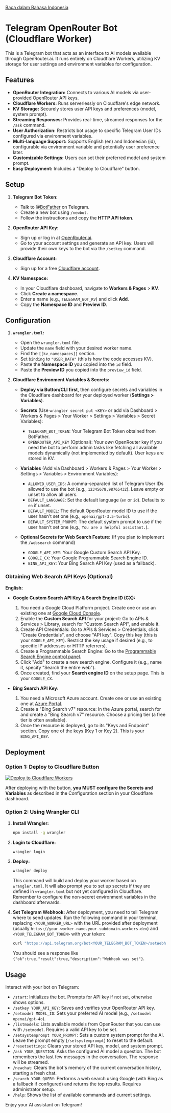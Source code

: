 [Baca dalam Bahasa Indonesia](README.id.md)

# Telegram OpenRouter Bot (Cloudflare Worker)

This is a Telegram bot that acts as an interface to AI models available through OpenRouter.ai. It runs entirely on Cloudflare Workers, utilizing KV storage for user settings and environment variables for configuration.

## Features

*   **OpenRouter Integration:** Connects to various AI models via user-provided OpenRouter API keys.
*   **Cloudflare Workers:** Runs serverlessly on Cloudflare's edge network.
*   **KV Storage:** Securely stores user API keys and preferences (model, system prompt).
*   **Streaming Responses:** Provides real-time, streamed responses for the `/ask` command.
*   **User Authorization:** Restricts bot usage to specific Telegram User IDs configured via environment variables.
*   **Multi-language Support:** Supports English (en) and Indonesian (id), configurable via environment variable and potentially user preference later.
*   **Customizable Settings:** Users can set their preferred model and system prompt.
*   **Easy Deployment:** Includes a "Deploy to Cloudflare" button.

## Setup

1.  **Telegram Bot Token:**
    *   Talk to [@BotFather](https://t.me/BotFather) on Telegram.
    *   Create a new bot using `/newbot`.
    *   Follow the instructions and copy the **HTTP API token**.

2.  **OpenRouter API Key:**
    *   Sign up or log in at [OpenRouter.ai](https://openrouter.ai/).
    *   Go to your account settings and generate an API key. Users will provide their own keys to the bot via the `/setkey` command.

3.  **Cloudflare Account:**
    *   Sign up for a free [Cloudflare account](https://dash.cloudflare.com/sign-up).

4.  **KV Namespace:**
    *   In your Cloudflare dashboard, navigate to **Workers & Pages** > **KV**.
    *   Click **Create a namespace**.
    *   Enter a name (e.g., `TELEGRAM_BOT_KV`) and click **Add**.
    *   Copy the **Namespace ID** and **Preview ID**.

## Configuration

1.  **`wrangler.toml`:**
    *   Open the `wrangler.toml` file.
    *   Update the `name` field with your desired worker name.
    *   Find the `[[kv_namespaces]]` section.
    *   Set `binding` to `"USER_DATA"` (this is how the code accesses KV).
    *   Paste the **Namespace ID** you copied into the `id` field.
    *   Paste the **Preview ID** you copied into the `preview_id` field.

2.  **Cloudflare Environment Variables & Secrets:**
    *   **Deploy via Button/CLI first**, then configure secrets and variables in the Cloudflare dashboard for your deployed worker (**Settings > Variables**).
    *   **Secrets** (Use `wrangler secret put <KEY>` or add via Dashboard > Workers & Pages > Your Worker > Settings > Variables > Secret Variables):
        *   `TELEGRAM_BOT_TOKEN`: Your Telegram Bot Token obtained from BotFather.
        *   `OPENROUTER_API_KEY` (Optional): Your *own* OpenRouter key if you need the bot to perform admin tasks like fetching all available models dynamically (not implemented by default). User keys are stored in KV.
    *   **Variables** (Add via Dashboard > Workers & Pages > Your Worker > Settings > Variables > Environment Variables):
        *   `ALLOWED_USER_IDS`: A comma-separated list of Telegram User IDs allowed to use the bot (e.g., `12345678,98765432`). Leave empty or unset to allow all users.
        *   `DEFAULT_LANGUAGE`: Set the default language (`en` or `id`). Defaults to `en` if unset.
        *   `DEFAULT_MODEL`: The default OpenRouter model ID to use if the user hasn't set one (e.g., `openai/gpt-3.5-turbo`).
        *   `DEFAULT_SYSTEM_PROMPT`: The default system prompt to use if the user hasn't set one (e.g., `You are a helpful assistant.`).

    *   **Optional Secrets for Web Search Feature:** (If you plan to implement the `/websearch` command)
        *   `GOOGLE_API_KEY`: Your Google Custom Search API Key.
        *   `GOOGLE_CX`: Your Google Programmable Search Engine ID.
        *   `BING_API_KEY`: Your Bing Search API Key (used as a fallback).

### Obtaining Web Search API Keys (Optional)

**English:**

*   **Google Custom Search API Key & Search Engine ID (CX):**
    1.  You need a Google Cloud Platform project. Create one or use an existing one at [Google Cloud Console](https://console.cloud.google.com/).
    2.  Enable the **Custom Search API** for your project: Go to APIs & Services > Library, search for "Custom Search API", and enable it.
    3.  Create API Credentials: Go to APIs & Services > Credentials, click "Create Credentials", and choose "API key". Copy this key (this is your `GOOGLE_API_KEY`). Restrict the key usage if desired (e.g., to specific IP addresses or HTTP referrers).
    4.  Create a Programmable Search Engine: Go to the [Programmable Search Engine control panel](https://programmablesearchengine.google.com/controlpanel/all).
    5.  Click "Add" to create a new search engine. Configure it (e.g., name it, specify "Search the entire web").
    6.  Once created, find your **Search engine ID** on the setup page. This is your `GOOGLE_CX`.

*   **Bing Search API Key:**
    1.  You need a Microsoft Azure account. Create one or use an existing one at [Azure Portal](https://portal.azure.com/).
    2.  Create a "Bing Search v7" resource: In the Azure portal, search for and create a "Bing Search v7" resource. Choose a pricing tier (a free tier is often available).
    3.  Once the resource is deployed, go to its "Keys and Endpoint" section. Copy one of the keys (Key 1 or Key 2). This is your `BING_API_KEY`.

## Deployment

### Option 1: Deploy to Cloudflare Button

[![Deploy to Cloudflare Workers](https://deploy.workers.cloudflare.com/button)](https://deploy.workers.cloudflare.com/?url=https://github.com/adriandrmawan/Telegram-OpenRouter-Bot)

After deploying with the button, **you MUST configure the Secrets and Variables** as described in the Configuration section in your Cloudflare dashboard.

### Option 2: Using Wrangler CLI

1.  **Install Wrangler:**
    ```bash
    npm install -g wrangler
    ```
2.  **Login to Cloudflare:**
    ```bash
    wrangler login
    ```
3.  **Deploy:**
    ```bash
    wrangler deploy
    ```
    This command will build and deploy your worker based on `wrangler.toml`. It will also prompt you to set up secrets if they are defined in `wrangler.toml` but not yet configured in Cloudflare. Remember to configure the non-secret environment variables in the dashboard afterwards.

4.  **Set Telegram Webhook:**
    After deployment, you need to tell Telegram where to send updates. Run the following command in your terminal, replacing `<YOUR_WORKER_URL>` with the URL provided after deployment (usually `https://your-worker-name.your-subdomain.workers.dev`) and `<YOUR_TELEGRAM_BOT_TOKEN>` with your token:
    ```bash
    curl "https://api.telegram.org/bot<YOUR_TELEGRAM_BOT_TOKEN>/setWebhook?url=<YOUR_WORKER_URL>"
    ```
    You should see a response like `{"ok":true,"result":true,"description":"Webhook was set"}`.

## Usage

Interact with your bot on Telegram:

*   `/start`: Initializes the bot. Prompts for API key if not set, otherwise shows options.
*   `/setkey YOUR_API_KEY`: Saves and verifies your OpenRouter API key.
*   `/setmodel MODEL_ID`: Sets your preferred AI model (e.g., `/setmodel openai/gpt-4o`).
*   `/listmodels`: Lists available models from OpenRouter that you can use with `/setmodel`. Requires a valid API key to be set.
*   `/setsystemprompt YOUR_PROMPT`: Sets a custom system prompt for the AI. Leave the prompt empty (`/setsystemprompt`) to reset to the default.
*   `/resetsettings`: Clears your stored API key, model, and system prompt.
*   `/ask YOUR_QUESTION`: Asks the configured AI model a question. The bot remembers the last few messages in the conversation. The response will be streamed.
*   `/newchat`: Clears the bot's memory of the current conversation history, starting a fresh chat.
*   `/search YOUR_QUERY`: Performs a web search using Google (with Bing as a fallback if configured) and returns the top results. Requires administrator setup.
*   `/help`: Shows the list of available commands and current settings.

Enjoy your AI assistant on Telegram!
